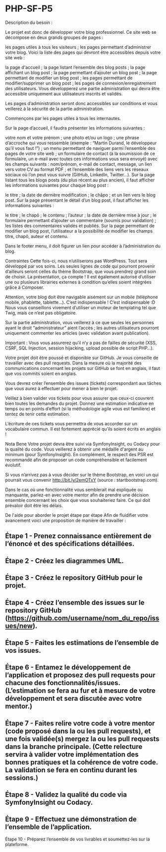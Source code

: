 # PHP-SF-P5

Description du besoin :

Le projet est donc de développer votre blog professionnel. Ce site web se décompose en deux grands groupes de pages :

les pages utiles à tous les visiteurs ;
les pages permettant d’administrer votre blog.
Voici la liste des pages qui devront être accessibles depuis votre site web :

la page d'accueil ;
la page listant l’ensemble des blog posts ;
la page affichant un blog post ;
la page permettant d’ajouter un blog post ;
la page permettant de modifier un blog post ;
les pages permettant de modifier/supprimer un blog post ;
les pages de connexion/enregistrement des utilisateurs.
Vous développerez une partie administration qui devra être accessible uniquement aux utilisateurs inscrits et validés.

Les pages d’administration seront donc accessibles sur conditions et vous veillerez à la sécurité de la partie administration.

Commençons par les pages utiles à tous les internautes.

Sur la page d’accueil, il faudra présenter les informations suivantes :

votre nom et votre prénom ;
une photo et/ou un logo ;
une phrase d’accroche qui vous ressemble (exemple : “Martin Durand, le développeur qu’il vous faut !”) ;
un menu permettant de naviguer parmi l’ensemble des pages de votre site web ;
un formulaire de contact (à la soumission de ce formulaire, un e-mail avec toutes ces informations vous sera envoyé) avec les champs suivants :
nom/prénom,
e-mail de contact,
message,
un lien vers votre CV au format PDF ;
et l’ensemble des liens vers les réseaux sociaux où l’on peut vous suivre (GitHub, LinkedIn, Twitter…).
Sur la page listant tous les blogs posts (du plus récent au plus ancien), il faut afficher les informations suivantes pour chaque blog post :

le titre ;
la date de dernière modification ;
le châpo ;
et un lien vers le blog post.
Sur la page présentant le détail d’un blog post, il faut afficher les informations suivantes :

le titre ;
le chapô ;
le contenu ;
l’auteur ;
la date de dernière mise à jour ;
le formulaire permettant d’ajouter un commentaire (soumis pour validation) ;
les listes des commentaires validés et publiés.
Sur la page permettant de modifier un blog post, l’utilisateur a la possibilité de modifier les champs titre, chapô, auteur et contenu.

Dans le footer menu, il doit figurer un lien pour accéder à l’administration du blog.

Contraintes
Cette fois-ci, nous n’utiliserons pas WordPress. Tout sera développé par vos soins. Les seules lignes de code qui pourront provenir d’ailleurs seront celles du thème Bootstrap, que vous prendrez grand soin de choisir. La présentation, ça compte ! Il est également autorisé d’utiliser une ou plusieurs librairies externes à condition qu’elles soient intégrées grâce à Composer.

Attention, votre blog doit être navigable aisément sur un mobile (téléphone mobile, phablette, tablette…). C’est indispensable ! C’est indispensable :D
Nous vous conseillons vivement d’utiliser un moteur de templating tel que Twig, mais ce n’est pas obligatoire.

Sur la partie administration, vous veillerez à ce que seules les personnes ayant le droit “administrateur” aient l’accès ; les autres utilisateurs pourront uniquement commenter les articles (avec validation avant publication).

Important : Vous vous assurerez qu’il n’y a pas de failles de sécurité (XSS, CSRF, SQL Injection, session hijacking, upload possible de script PHP…).

Votre projet doit être poussé et disponible sur GitHub. Je vous conseille de travailler avec des pull requests. Dans la mesure où la majorité des communications concernant les projets sur GitHub se font en anglais, il faut que vos commits soient en anglais.

Vous devrez créer l’ensemble des issues (tickets) correspondant aux tâches que vous aurez à effectuer pour mener à bien le projet.

Veillez à bien valider vos tickets pour vous assurer que ceux-ci couvrent bien toutes les demandes du projet. Donnez une estimation indicative en temps ou en points d’effort (si la méthodologie agile vous est familière) et tentez de tenir cette estimation.

L’écriture de ces tickets vous permettra de vous accorder sur un vocabulaire commun. Il est fortement apprécié qu’ils soient écrits en anglais !

Nota Bene
Votre projet devra être suivi via SymfonyInsight, ou Codacy pour la qualité du code. Vous veillerez à obtenir une médaille d'argent au minimum (pour SymfonyInsight). En complément, le respect des PSR est recommandé afin de proposer un code compréhensible et facilement évolutif.

Si vous n’arrivez pas à vous décider sur le thème Bootstrap, en voici un qui pourrait vous convenir http://bit.ly/2emOTxY (source : startbootstrap.com).

Dans le cas où une fonctionnalité vous semblerait mal expliquée ou manquante, parlez-en avec votre mentor afin de prendre une décision ensemble concernant les choix que vous souhaiteriez faire. Ce qui doit prévaloir doit être les délais.

De l'aide pour aborder le projet étape par étape
Afin de fluidifier votre avancement voici une proposition de manière de travailler :

Étape 1 - Prenez connaissance entièrement de l’énoncé et des spécifications détaillées.
-
Étape 2 - Créez les diagrammes UML.
-
Étape 3 - Créez le repository GitHub pour le projet.
-
Étape 4 - Créez l’ensemble des issues sur le repository GitHub (https://github.com/username/nom_du_repo/issues/new).
-
Étape 5 - Faites les estimations de l’ensemble de vos issues.
-
Étape 6 - Entamez le développement de l’application et proposez des pull requests pour chacune des fonctionnalités/issues. (L’estimation se fera au fur et à mesure de votre développement et sera discutée avec votre mentor.)
-
Étape 7 - Faites relire votre code à votre mentor (code proposé dans la ou les pull requests), et une fois validée(s) mergez la ou les pull requests dans la branche principale. (Cette relecture servira à valider votre implémentation des bonnes pratiques et la cohérence de votre code. La validation se fera en continu durant les sessions.)
-
Étape 8 - Validez la qualité du code via SymfonyInsight ou Codacy.
-
Étape 9 - Effectuez une démonstration de l’ensemble de l’application.
-
Étape 10 - Préparez l’ensemble de vos livrables et soumettez-les sur la plateforme.
